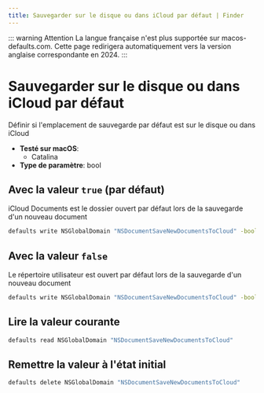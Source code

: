 ```yaml
---
title: Sauvegarder sur le disque ou dans iCloud par défaut | Finder
---
```


::: warning Attention
La langue française n'est plus supportée sur macos-defaults.com. Cette page redirigera automatiquement vers la version anglaise correspondante en 2024.
:::

# Sauvegarder sur le disque ou dans iCloud par défaut

Définir si l'emplacement de sauvegarde par défaut est sur le disque ou dans iCloud

<!-- break lists -->

- **Testé sur macOS**:
  - Catalina
- **Type de paramètre**: bool

## Avec la valeur `true` (par défaut)

iCloud Documents est le dossier ouvert par défaut lors de la sauvegarde d'un nouveau document

```bash
defaults write NSGlobalDomain "NSDocumentSaveNewDocumentsToCloud" -bool "true"
```

## Avec la valeur `false`

Le répertoire utilisateur est ouvert par défaut lors de la sauvegarde d'un nouveau document

```bash
defaults write NSGlobalDomain "NSDocumentSaveNewDocumentsToCloud" -bool "false"
```

## Lire la valeur courante

```bash
defaults read NSGlobalDomain "NSDocumentSaveNewDocumentsToCloud"
```

## Remettre la valeur à l'état initial

```bash
defaults delete NSGlobalDomain "NSDocumentSaveNewDocumentsToCloud"
```
